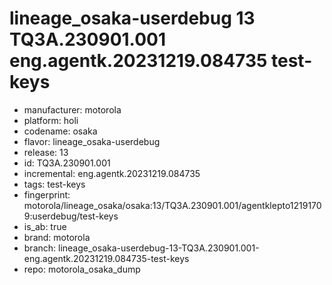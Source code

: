 # lineage_osaka-userdebug 13 TQ3A.230901.001 eng.agentk.20231219.084735 test-keys
- manufacturer: motorola
- platform: holi
- codename: osaka
- flavor: lineage_osaka-userdebug
- release: 13
- id: TQ3A.230901.001
- incremental: eng.agentk.20231219.084735
- tags: test-keys
- fingerprint: motorola/lineage_osaka/osaka:13/TQ3A.230901.001/agentklepto12191709:userdebug/test-keys
- is_ab: true
- brand: motorola
- branch: lineage_osaka-userdebug-13-TQ3A.230901.001-eng.agentk.20231219.084735-test-keys
- repo: motorola_osaka_dump
